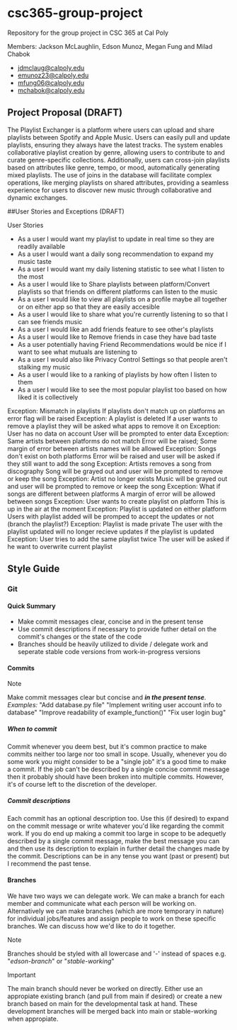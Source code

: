 # csc365-group-project
Repository for the group project in CSC 365 at Cal Poly  

Members: Jackson McLaughlin, Edson Munoz, Megan Fung and Milad Chabok
- jdmclaug@calpoly.edu
- emunoz23@calpoly.edu
- mfung06@calpoly.edu
- mchabok@calpoly.edu

## Project Proposal (DRAFT)
The Playlist Exchanger is a platform where users can upload and share playlists between Spotify and Apple Music. Users can easily pull and update playlists, ensuring they always have the latest tracks. The system enables collaborative playlist creation by genre, allowing users to contribute to and curate genre-specific collections. Additionally, users can cross-join playlists based on attributes like genre, tempo, or mood, automatically generating mixed playlists. The use of joins in the database will facilitate complex operations, like merging playlists on shared attributes, providing a seamless experience for users to discover new music through collaborative and dynamic exchanges.

##User Stories and Exceptions (DRAFT)

User Stories
- As a user I would want my playlist to update in real time so they are readily available
- As a user I would want a daily song recommendation to expand my music taste
- As a user I would want my daily listening statistic to see what I listen to the most
- As a user I would like to Share playlists between platform/Convert playlists so that friends on different platforms can listen to the music
- As a user I would like to view all playlists on a profile maybe all together or on either app so that they are easily accesible
- As a user I would like to share what you're currently listening to so that I can see friends music
- As a user I would like an add friends feature to see other's playlists
- As a user I would like to Remove friends in case they have bad taste
- As a user potentially having Friend Recommendations would be nice if I want to see what mutuals are listening to
- As a user I would also like Privacy Control Settings so that people aren't stalking my music
- As a user I would like to a ranking of playlists by how often I listen to them
- As a user I would like to see the most popular playlist too based on how liked it is collectively

Exception: Mismatch in playlists
  If playlists don't match up on platforms an error flag will be raised
Exception: A playlist is deleted
  If a user wants to remove a playlist they will be asked what apps to remove it on
Exception: User has no data on account
  User will be prompted to enter data
Exception: Same artists between platforms do not match
  Error will be raised; Some margin of error between artists names will be allowed
Exception: Songs don't exist on both platforms
  Error wiil be raised and user will be asked if they still want to add the song
Exception: Artists removes a song from discography
  Song will be grayed out and user will be prompted to remove or keep the song
Exception: Artist no longer exists
  Music will be grayed out and user will be prompted to remove or keep the song
Exception: What if songs are different between platforms
  A margin of error will be allowed between songs
Exception: User wants to create playlist on platform
  This is up in the air at the moment
Exception: Playlist is updated on either platform
  Users with playlist added will be promped to accept the updates or not (branch the playlist?)
Exception: Playlist is made private
  The user with the playlist updated will no longer recieve updates if the playlist is updated
Exception: User tries to add the same playlist twice
  The user will be asked if he want to overwrite current playlist

## Style Guide
### Git
#### Quick Summary
- Make commit messages clear, concise and in the present tense
- Use commit descriptions if necessary to provide futher detail on the commit's changes or the state of the code
- Branches should be heavily utilized to divide / delegate work and seperate stable code versions from work-in-progress versions
#### Commits
> [!NOTE]
> Make commit messages clear but concise and ***in the present tense***.  
*Examples:* "Add database.py file" "Implement writing user account info to database" "Improve readability of example_function()" "Fix user login bug"  
##### When to commit
Commit whenever you deem best, but it's common practice to make commits neither too large nor too small in scope. Usually, whenever you do some work you might consider to be a "single job" it's a good time to make a commit. If the job can't be described by a single concise commit message then it probably should have been broken into multiple commits. However, it's of course left to the discretion of the developer.  
##### Commit descriptions
Each commit has an optional description too. Use this (if desired) to expand on the commit message or write whatever you'd like regarding the commit work. If you do end up making a commit too large in scope to be adequetly described by a single commit message, make the best message you can and then use its description to explain in further detail the changes made by the commit. Descriptions can be in any tense you want (past or present) but I recommend the past tense.  
#### Branches
We have two ways we can delegate work. We can make a branch for each member and communicate what each person will be working on. Alternatively we can make branches (which are more temporary in nature) for individual jobs/features and assign people to work on these specific branches. We can discuss how we'd like to do it together.  
> [!NOTE]
> Branches should be styled with all lowercase and '-' instead of spaces e.g. "*edson-branch*" or "*stable-working*"

> [!IMPORTANT]
> The main branch should never be worked on directly. Either use an appropiate existing branch (and pull from main if desired) or create a new branch based on main for the developmental task at hand. These development branches will be merged back into main or stable-working when appropiate.
